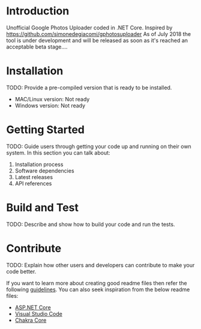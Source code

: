 # Introduction 
Unofficial Google Photos Uploader coded in .NET Core. Inspired by https://github.com/simonedegiacomi/gphotosuploader
As of July 2018 the tool is under development and will be released as soon as it's reached an acceptable beta stage....


# Installation
TODO: Provide a pre-compiled version that is ready to be installed.
* MAC/Linux version: Not ready
* Windows version: Not ready


# Getting Started
TODO: Guide users through getting your code up and running on their own system. In this section you can talk about:
1.	Installation process
2.	Software dependencies
3.	Latest releases
4.	API references

# Build and Test
TODO: Describe and show how to build your code and run the tests. 

# Contribute
TODO: Explain how other users and developers can contribute to make your code better. 

If you want to learn more about creating good readme files then refer the following [guidelines](https://www.visualstudio.com/en-us/docs/git/create-a-readme). You can also seek inspiration from the below readme files:
- [ASP.NET Core](https://github.com/aspnet/Home)
- [Visual Studio Code](https://github.com/Microsoft/vscode)
- [Chakra Core](https://github.com/Microsoft/ChakraCore)